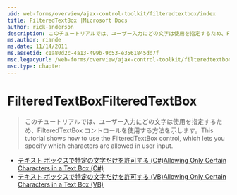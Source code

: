 ```yaml
---
uid: web-forms/overview/ajax-control-toolkit/filteredtextbox/index
title: FilteredTextBox |Microsoft Docs
author: rick-anderson
description: このチュートリアルでは、ユーザー入力にどの文字は使用を指定するため、FilteredTextBox コントロールを使用する方法を示します。
ms.author: riande
ms.date: 11/14/2011
ms.assetid: c1a80d2c-4a13-499b-9c53-e3561845dd7f
msc.legacyurl: /web-forms/overview/ajax-control-toolkit/filteredtextbox
msc.type: chapter
---
```

<a name="filteredtextbox"></a><span data-ttu-id="4d3a3-103">FilteredTextBox</span><span class="sxs-lookup"><span data-stu-id="4d3a3-103">FilteredTextBox</span></span>
====================
> <span data-ttu-id="4d3a3-104">このチュートリアルでは、ユーザー入力にどの文字は使用を指定するため、FilteredTextBox コントロールを使用する方法を示します。</span><span class="sxs-lookup"><span data-stu-id="4d3a3-104">This tutorial shows how to use the FilteredTextBox control, which lets you specify which characters are allowed in user input.</span></span>


- [<span data-ttu-id="4d3a3-105">テキスト ボックスで特定の文字だけを許可する (C#)</span><span class="sxs-lookup"><span data-stu-id="4d3a3-105">Allowing Only Certain Characters in a Text Box (C#)</span></span>](allowing-only-certain-characters-in-a-text-box-cs.md)
- [<span data-ttu-id="4d3a3-106">テキスト ボックスで特定の文字だけを許可する (VB)</span><span class="sxs-lookup"><span data-stu-id="4d3a3-106">Allowing Only Certain Characters in a Text Box (VB)</span></span>](allowing-only-certain-characters-in-a-text-box-vb.md)
